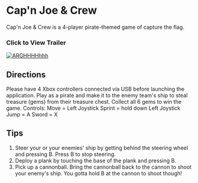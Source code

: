 # Cap'n Joe & Crew


Cap'n Joe & Crew is a 4-player pirate-themed game of capture the flag. 


### Click to View Trailer
[![ARGHHHHhhh](http://img.youtube.com/vi/WVUNgy8nBg0/0.jpg)](http://www.youtube.com/watch?v=WVUNgy8nBg0 "Cap'n Joe & Crew | Game Trailer")


## Directions
Please have 4 Xbox controllers connected via USB before launching the application.
Play as a pirate and make it to the enemy team's ship to steal treasure (gems) from their treasure chest. Collect all 6 gems to win the game.
Controls:
Move = Left Joystick
Sprint = hold down Left Joystick
Jump = A
Sword = X


## Tips
1. Steer your or your enemies' ship by getting behind the steering wheel and pressing B. Press B to stop steering. 
2. Deploy a plank by touching the base of the plank and pressing B. 
3. Pick up a cannonball. Bring the cannonball back to the cannon to shoot your enemy's ship. You gotta hold B at the cannon to shoot though!
